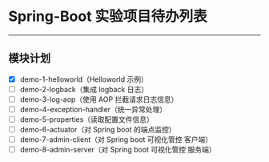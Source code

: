 # Spring-Boot 实验项目待办列表

--------------------------------
## 模块计划

- [x] demo-1-helloworld（Helloworld 示例）
- [ ] demo-2-logback（集成 logback 日志）
- [ ] demo-3-log-aop（使用 AOP 拦截请求日志信息）
- [ ] demo-4-exception-handler（统一异常处理）
- [ ] demo-5-properties（读取配置文件信息）
- [ ] demo-6-actuator（对 Spring boot 的端点监控）
- [ ] demo-7-admin-client（对 Spring boot 可视化管控 客户端）
- [ ] demo-8-admin-server（对 Spring boot 可视化管控 服务端）
